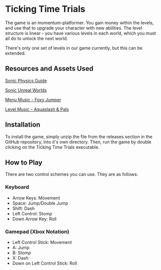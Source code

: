 # Ticking Time Trials
The game is an momentum-platformer. You gain money within the levels, and use that to upgrade your character with new abilities. The level structure is linear - you have various levels in each world, which you must all do to unlock the next world.

There's only one set of levels in our game currently, but this can be extended.

## Resources and Assets Used

[Sonic Physics Guide](http://info.sonicretro.org/Sonic_Physics_Guide)

[Sonic Unreal Worlds](https://github.com/StreakThunderstorm/Sonic-Unreal-Worlds)

[Menu Music - Foxy Jumper](https://www.youtube.com/watch?v=xK4SPR2DT3k)

[Level Music - Aquaslash & Pals](http://info.sonicretro.org/Aquaslash_%26_Pals)


## Installation
To install the game, simply unzip the file from the releases section in the GitHub repository, into it's own directory. Then, run the game by double clicking on the Ticking Time Trials executable.

## How to Play
There are two control schemes you can use. They are as follows:

### Keyboard
- Arrow Keys: Movement
- Space: Jump/Double Jump
- Shift: Dash
- Left Control: Stomp
- Down Arrow Key: Roll

### Gamepad (Xbox Notation)
- Left Control Stick: Movement
- A: Jump
- B: Stomp
- X: Dash
- Down on Left Control Stick: Roll